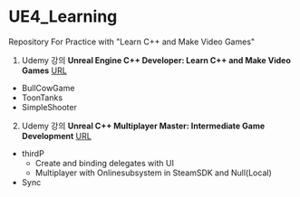 # UE4_Learning
Repository For Practice with "Learn C++ and Make Video Games"

1. Udemy 강의 __Unreal Engine C++ Developer: Learn C++ and Make Video Games__
[URL](https://www.udemy.com/course/unrealcourse/)
- BullCowGame
- ToonTanks
- SimpleShooter

2. Udemy 강의 __Unreal C++ Multiplayer Master: Intermediate Game Development__
[URL](https://www.udemy.com/course/unrealmultiplayer/)
- thirdP
    - Create and binding delegates with UI
    - Multiplayer with Onlinesubsystem in SteamSDK and Null(Local)
- Sync
